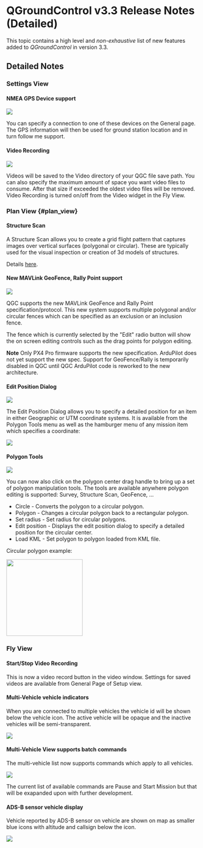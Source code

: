 # QGroundControl v3.3 Release Notes (Detailed)

This topic contains a high level and *non-exhaustive* list of new features added to *QGroundControl* in version 3.3.

## Detailed Notes

### Settings View

#### NMEA GPS Device support

![](../../images/settings/NMEADevice.jpg)

You can specify a connection to one of these devices on the General page. The GPS information will then be used for ground station location and in turn follow me support.

#### Video Recording

![](../../images/settings/VideoRecording.jpg)

Videos will be saved to the Video directory of your QGC file save path. You can also specify the maximum amount of space you want video files to consume. After that size if exceeded the oldest video files will be removed. Video Recording is turned on/off from the Video widget in the Fly View.

### Plan View {#plan_view}

#### Structure Scan

A Structure Scan allows you to create a grid flight pattern that captures images over vertical surfaces (polygonal or circular). These are typically used for the visual inspection or creation of 3d models of structures.

Details [here](../PlanView/StructureScan.md).

#### New MAVLink GeoFence, Rally Point support

![](../../images/plan/GeoFenceRally.jpg)

QGC supports the new MAVLink GeoFence and Rally Point specification/protocol. This new system supports multiple polygonal and/or circular fences which can be specified as an exclusion or an inclusion fence.

The fence which is currently selected by the "Edit" radio button will show the on screen editing controls such as the drag points for polygon editing.

**Note** Only PX4 Pro firmware supports the new specification. ArduPilot does not yet support the new spec. Support for GeoFence/Rally is temporarily disabled in QGC until QGC ArduPilot code is reworked to the new architecture.

#### Edit Position Dialog

![](../../images/plan/EditPositionDialog.jpg)

The Edit Position Dialog allows you to specify a detailed position for an item in either Geographic or UTM coordinate systems. It is available from the Polygon Tools menu as well as the hamburger menu of any mission item which specifies a coordinate:

![](../../images/plan/MissionItemEditorHamburger.jpg)

#### Polygon Tools

![](../../images/plan/PolygonTools.jpg)

You can now also click on the polygon center drag handle to bring up a set of polygon manipulation tools. The tools are available anywhere polygon editing is supported: Survey, Structure Scan, GeoFence, ...

* Circle - Converts the polygon to a circular polygon.
* Polygon - Changes a circular polygon back to a rectangular polygon.
* Set radius - Set radius for circular polygons.
* Edit position - Displays the edit position dialog to specify a detailed position for the circular center.
* Load KML - Set polygon to polygon loaded from KML file.

Circular polygon example:

<img src="../../images/plan/CircularPolygon.jpg" height="200" />

### Fly View

#### Start/Stop Video Recording

This is now a video record button in the video window. Settings for saved videos are available from General Page of Setup view.

#### Multi-Vehicle vehicle indicators

When you are connected to multiple vehicles the vehicle id will be shown below the vehicle icon. The active vehicle will be opaque and the inactive vehicles will be semi-transparent.

![](../../images/fly/MultiVehicleIndicators.jpg)

#### Multi-Vehicle View supports batch commands

The multi-vehicle list now supports commands which apply to all vehicles.

![](../../images/fly/MultiVehicleList.jpg)

The current list of available commands are Pause and Start Mission but that will be exapanded upon with further development.

#### ADS-B sensor vehicle display

Vehicle reported by ADS-B sensor on vehicle are shown on map as smaller blue icons with altitude and callsign below the icon.

![](../../images/fly/ADSBVehicle.jpg)